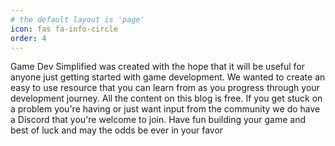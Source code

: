 ```yaml
---
# the default layout is 'page'
icon: fas fa-info-circle
order: 4
---
```


Game Dev Simplified was created with the hope that it will be useful for anyone just getting started with game development. We wanted to create an easy to use resource that you can learn from as you progress through your development journey. All the content on this blog is free. If you get stuck on a problem you're having or just want input from the community we do have a Discord that you're welcome to join. Have fun building your game and best of luck and may the odds be ever in your favor
